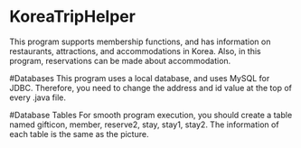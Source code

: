 # KoreaTripHelper
This program supports membership functions, and has information on restaurants, attractions, and accommodations in Korea. Also, in this program, reservations can be made about accommodation.

#Databases
This program uses a local database, and uses MySQL for JDBC. Therefore, you need to change the address and id value at the top of every .java file.

#Database Tables
For smooth program execution, you should create a table named gifticon, member, reserve2, stay, stay1, stay2.
The information of each table is the same as the picture.
